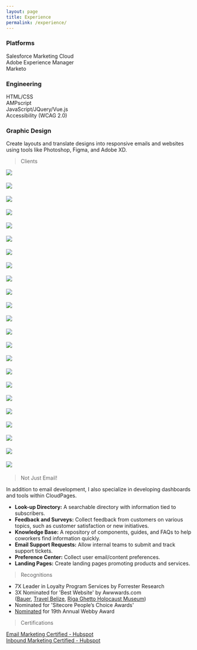 ```yaml
---
layout: page
title: Experience
permalink: /experience/
---
```


<div class="row">
  <div class="col col-4 col-d-6 col-t-12 text-center">
    <div>
      <h3>Platforms</h3>
      <p>
        Salesforce Marketing Cloud<br>
        Adobe Experience Manager<br>
        Marketo
      </p>
    </div>
  </div>
  <div class="col col-4 col-d-6 col-t-12 text-center">
    <div>
      <h3>Engineering</h3>
      <p>
        HTML/CSS<br>
        AMPscript<br>
        JavaScript/JQuery/Vue.js<br>
        Accessibility (WCAG 2.0)
      </p>
    </div>
  </div>
  <div class="col col-4 col-d-6 col-t-12 text-center">
    <div>
      <h3>Graphic Design</h3>
      <p>Create layouts and translate designs into responsive emails and
        websites using tools like Photoshop, Figma, and Adobe XD.
      </p>
    </div>
  </div>
</div>

<blockquote id="specialized-cloudpages">
  <p>Clients</p>
</blockquote>
<div class="row">
  <div
    class="col col-3 col-d-6 col-t-12 text-center"
    style="margin-bottom: 20px">
    <img src="/images/project-petco.jpg" />
  </div>
  <div
    class="col col-3 col-d-6 col-t-12 text-center"
    style="margin-bottom: 20px">
    <img src="/images/project-us-bank.jpg" />
  </div>
  <div
    class="col col-3 col-d-6 col-t-12 text-center"
    style="margin-bottom: 20px">
    <img src="/images/project-uhc.jpg" />
  </div>
  <div
    class="col col-3 col-d-6 col-t-12 text-center"
    style="margin-bottom: 20px">
    <img src="/images/project-target.jpg" />
  </div>
  <div
    class="col col-3 col-d-6 col-t-12 text-center"
    style="margin-bottom: 20px">
    <img src="/images/project-wyndham.jpg" />
  </div>
  <div
    class="col col-3 col-d-6 col-t-12 text-center"
    style="margin-bottom: 20px">
    <img src="/images/project-amtrak.jpg" />
  </div>
  <div
    class="col col-3 col-d-6 col-t-12 text-center"
    style="margin-bottom: 20px">
    <img src="/images/project-bac.jpg" />
  </div>
  <div
    class="col col-3 col-d-6 col-t-12 text-center"
    style="margin-bottom: 20px">
    <img src="/images/project-pepsico.jpg" />
  </div>
  <div
    class="col col-3 col-d-6 col-t-12 text-center"
    style="margin-bottom: 20px">
    <img src="/images/project-general-mills.jpg" />
  </div>
  <div
    class="col col-3 col-d-6 col-t-12 text-center"
    style="margin-bottom: 20px">
    <img src="/images/project-jm-smuckers.jpg" />
  </div>
  <div
    class="col col-3 col-d-6 col-t-12 text-center"
    style="margin-bottom: 20px">
    <img src="/images/project-skittles.jpg" />
  </div>
  <div
    class="col col-3 col-d-6 col-t-12 text-center"
    style="margin-bottom: 20px">
    <img src="/images/project-nhl.jpg" />
  </div>
  <div
    class="col col-3 col-d-6 col-t-12 text-center"
    style="margin-bottom: 20px">
    <img src="/images/project-bauer.jpg" />
  </div>
  <div
    class="col col-3 col-d-6 col-t-12 text-center"
    style="margin-bottom: 20px">
    <img src="/images/project-best-buy.jpg" />
  </div>
  <div
    class="col col-3 col-d-6 col-t-12 text-center"
    style="margin-bottom: 20px">
    <img src="/images/project-usa-gov.jpg" />
  </div>
  <div
    class="col col-3 col-d-6 col-t-12 text-center"
    style="margin-bottom: 20px">
    <img src="/images/project-pei-wei.jpg" />
  </div>
  <div
    class="col col-3 col-d-6 col-t-12 text-center"
    style="margin-bottom: 20px">
    <img src="/images/project-jr-watkins.jpg" />
  </div>
  <div
    class="col col-3 col-d-6 col-t-12 text-center"
    style="margin-bottom: 20px">
    <img src="/images/project-belize.jpg" />
  </div>
  <div
    class="col col-3 col-d-6 col-t-12 text-center"
    style="margin-bottom: 20px">
    <img src="/images/project-alz.jpg" />
  </div>
  <div
    class="col col-3 col-d-6 col-t-12 text-center"
    style="margin-bottom: 20px">
    <img src="/images/project-ace.jpg" />
  </div>
  <div
    class="col col-3 col-d-6 col-t-12 text-center"
    style="margin-bottom: 20px">
    <img src="/images/project-medifast.jpg" />
  </div>
  <div
    class="col col-3 col-d-6 col-t-12 text-center"
    style="margin-bottom: 20px">
    <img src="/images/project-mitsubishi.jpg" />
  </div>
  <div
    class="col col-3 col-d-6 col-t-12 text-center"
    style="margin-bottom: 20px">
    <img src="/images/project-express.jpg" />
  </div>
</div>

<blockquote id="specialized-cloudpages">
  <p>Not Just Email!</p>
</blockquote>

<p>In addition to email development, I also specialize in developing dashboards and tools within CloudPages.</p>

<ul>
  <li><strong>Look-up Directory:</strong> A searchable directory with information tied to subscribers.</li>
  <li><strong>Feedback and Surveys:</strong> Collect feedback from customers on various topics, such as customer satisfaction or new initiatives.</li>
  <li><strong>Knowledge Base:</strong> A repository of components, guides, and FAQs to help coworkers find information quickly.</li>
  <li><strong>Email Support Requests:</strong> Allow internal teams to submit and track support tickets.</li>
  <li><strong>Preference Center:</strong> Collect user email/content preferences.</li>
  <li><strong>Landing Pages:</strong> Create landing pages promoting products and services.</li>
</ul>

> Recognitions

<ul>
  <li>7X Leader in Loyalty Program Services by Forrester&nbsp;Research</li>
<li>3X Nominated for 'Best Website'​ by Awwwards.com<br>
(<a href="https://www.awwwards.com/sites/bauer-hockey-1" style="text-decoration: underline;" target="_blank">Bauer</a>,
<a href="https://www.awwwards.com/sites/travel-belize" style="text-decoration: underline;" target="_blank">Travel Belize</a>,
<a href="https://www.awwwards.com/sites/riga-ghetto-holocaust-museum" style="text-decoration: underline;" target="_blank">Riga Ghetto Holocaust Museum</a>)</li>
<li>Nominated for 'Sitecore People&rsquo;s Choice Awards'</li>
<li><a href="https://winners.webbyawards.com/2015/websites-and-mobile-sites/general-websites-and-mobile-sites/cultural-institutions/159773/riga-ghetto-museum-site-redesign" style="text-decoration: underline;" target="_blank">Nominated</a> for 19th Annual Webby Award</li>
</ul>

> Certifications

<a href="https://hubspot-academy.s3.amazonaws.com/prod/tracks/user-certificates/4f5d47dbdc9c4b299281a53a1ef4d24d-1609555127824.png" style="text-decoration: underline;" target="_blank">Email Marketing Certified - Hubspot</a><br><a href="https://hubspot-academy.s3.amazonaws.com/prod/tracks/user-certificates/6efac58fa4454c0fba4573bea2c62595-1609883784923.png" style="text-decoration: underline;" target="_blank">Inbound Marketing Certified - Hubspot</a>